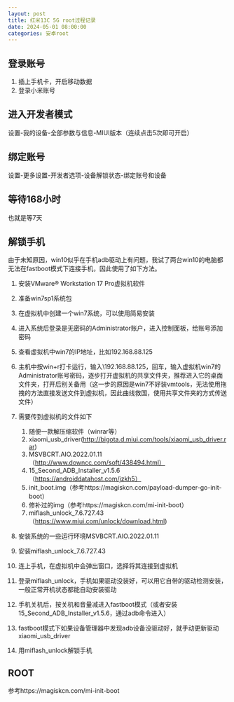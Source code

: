 ```yaml
---
layout: post
title: 红米13C 5G root过程记录
date: 2024-05-01 08:00:00
categories: 安卓root
---
```


## 登录账号
1. 插上手机卡，开启移动数据
2. 登录小米账号
## 进入开发者模式
设置-我的设备-全部参数与信息-MIUI版本（连续点击5次即可开启）
## 绑定账号
设置-更多设置-开发者选项-设备解锁状态-绑定账号和设备
## 等待168小时
也就是等7天
## 解锁手机
由于未知原因，win10似乎在手机adb驱动上有问题，我试了两台win10的电脑都无法在fastboot模式下连接手机，因此使用了如下方法。

1. 安装VMware® Workstation 17 Pro虚拟机软件
2. 准备win7sp1系统包
3. 在虚拟机中创建一个win7系统，可以使用简易安装
4. 进入系统后登录是无密码的Administrator账户，进入控制面板，给账号添加密码
5. 查看虚拟机中win7的IP地址，比如192.168.88.125
6. 主机中按win+r打卡运行，输入\\192.168.88.125，回车，输入虚拟机win7的Administrator账号密码，逐步打开虚拟机的共享文件夹，推荐进入它的桌面文件夹，打开后别关备用（这一步的原因是win7不好装vmtools，无法使用拖拽的方法直接发送文件到虚拟机，因此曲线救国，使用共享文件夹的方式传送文件）
7. 需要传到虚拟机的文件如下
    1. 随便一款解压缩软件（winrar等）
    2. xiaomi_usb_driver(http://bigota.d.miui.com/tools/xiaomi_usb_driver.rar)
    3. MSVBCRT.AIO.2022.01.11（http://www.downcc.com/soft/438494.html）
    4. 15_Second_ADB_Installer_v1.5.6（https://androiddatahost.com/jzkh5）
    5. init_boot.img（参考https://magiskcn.com/payload-dumper-go-init-boot）
    6. 修补过的img（参考https://magiskcn.com/mi-init-boot）
    7. miflash_unlock_7.6.727.43（https://www.miui.com/unlock/download.html)

8. 安装系统的一些运行环境MSVBCRT.AIO.2022.01.11
9. 安装miflash_unlock_7.6.727.43
10. 连上手机，在虚拟机中会弹出窗口，选择将其连接到虚拟机
11. 登录miflash_unlock，手机如果驱动没装好，可以用它自带的驱动检测安装，一般正常开机状态都能自动安装驱动
12. 手机关机后，按关机和音量减进入fastboot模式（或者安装15_Second_ADB_Installer_v1.5.6，通过adb命令进入）
13. fastboot模式下如果设备管理器中发现adb设备没驱动好，就手动更新驱动xiaomi_usb_driver
14. 用miflash_unlock解锁手机

## ROOT

参考https://magiskcn.com/mi-init-boot